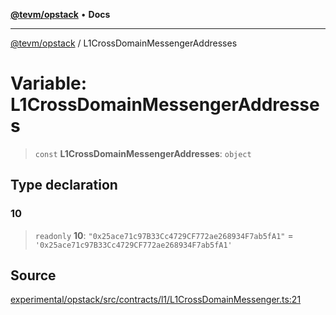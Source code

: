 [**@tevm/opstack**](../README.md) • **Docs**

***

[@tevm/opstack](../globals.md) / L1CrossDomainMessengerAddresses

# Variable: L1CrossDomainMessengerAddresses

> `const` **L1CrossDomainMessengerAddresses**: `object`

## Type declaration

### 10

> `readonly` **10**: `"0x25ace71c97B33Cc4729CF772ae268934F7ab5fA1"` = `'0x25ace71c97B33Cc4729CF772ae268934F7ab5fA1'`

## Source

[experimental/opstack/src/contracts/l1/L1CrossDomainMessenger.ts:21](https://github.com/evmts/tevm-monorepo/blob/main/experimental/opstack/src/contracts/l1/L1CrossDomainMessenger.ts#L21)
